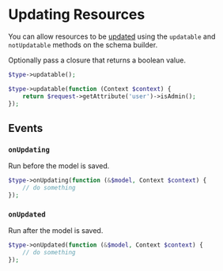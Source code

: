 # Updating Resources

You can allow resources to be [updated](https://jsonapi.org/format/#crud-updating) using the `updatable` and `notUpdatable` methods on the schema builder. 

Optionally pass a closure that returns a boolean value.

```php
$type->updatable();

$type->updatable(function (Context $context) {
    return $request->getAttribute('user')->isAdmin();
});
```

## Events

### `onUpdating`

Run before the model is saved.

```php
$type->onUpdating(function (&$model, Context $context) {
    // do something
});
```

### `onUpdated`

Run after the model is saved.

```php
$type->onUpdated(function (&$model, Context $context) {
    // do something
});
```
